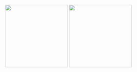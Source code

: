 <!-- [![Dream4ever's GitHub stats](https://github-readme-stats.vercel.app/api?username=Dream4ever&count_private=true&show_icons=true&theme=merko)](https://github.com/anuraghazra/github-readme-stats)
[![Top Langs](https://github-readme-stats.vercel.app/api/top-langs/?username=Dream4ever&count_private=true&show_icons=true&theme=merko&langs_count=3)](https://github.com/anuraghazra/github-readme-stats) -->

<img src="https://github-readme-stats.vercel.app/api?username=Dream4ever&count_private=true&show_icons=true&theme=merko" height="205" /> <img src="https://github-readme-stats.vercel.app/api/top-langs/?username=Dream4ever&count_private=true&show_icons=true&theme=merko&langs_count=5&layout=compact" height="205" />
